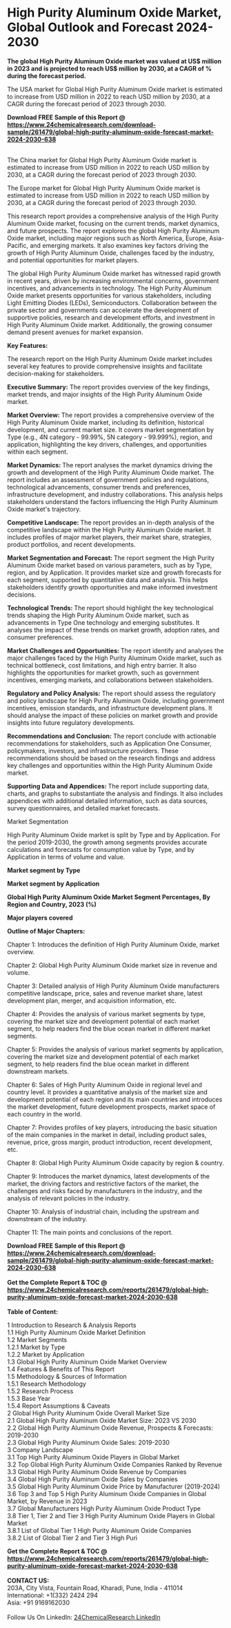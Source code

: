 <h1>High Purity Aluminum Oxide Market, Global Outlook and Forecast 2024-2030</h1><p><strong>The global High Purity Aluminum Oxide market was valued at US$ million in 2023 and is projected to reach US$ million by 2030, at a CAGR of % during the forecast period.</strong></p><p>
</p><p>The USA market for Global High Purity Aluminum Oxide market is estimated to increase from USD million in 2022 to reach USD million by 2030, at a CAGR during the forecast period of 2023 through 2030.</p><div><b>Download FREE Sample of this Report @ 
            <a href="https://www.24chemicalresearch.com/download-sample/261479/global-high-purity-aluminum-oxide-forecast-market-2024-2030-638">
            https://www.24chemicalresearch.com/download-sample/261479/global-high-purity-aluminum-oxide-forecast-market-2024-2030-638</a></b></div><br><p>
</p><p>The China market for Global High Purity Aluminum Oxide market is estimated to increase from USD million in 2022 to reach USD million by 2030, at a CAGR during the forecast period of 2023 through 2030.</p><p>
</p><p>The Europe market for Global High Purity Aluminum Oxide market is estimated to increase from USD million in 2022 to reach USD million by 2030, at a CAGR during the forecast period of 2023 through 2030.</p><p>
</p><p>This research report provides a comprehensive analysis of the High Purity Aluminum Oxide market, focusing on the current trends, market dynamics, and future prospects. The report explores the global High Purity Aluminum Oxide market, including major regions such as North America, Europe, Asia-Pacific, and emerging markets. It also examines key factors driving the growth of High Purity Aluminum Oxide, challenges faced by the industry, and potential opportunities for market players.</p><p>
The global High Purity Aluminum Oxide market has witnessed rapid growth in recent years, driven by increasing environmental concerns, government incentives, and advancements in technology. The High Purity Aluminum Oxide market presents opportunities for various stakeholders, including Light Emitting Diodes (LEDs), Semiconductors. Collaboration between the private sector and governments can accelerate the development of supportive policies, research and development efforts, and investment in High Purity Aluminum Oxide market. Additionally, the growing consumer demand present avenues for market expansion.</p><p>
<strong>Key Features:</strong></p><p>
The research report on the High Purity Aluminum Oxide market includes several key features to provide comprehensive insights and facilitate decision-making for stakeholders.</p><p>
<strong>Executive Summary:</strong> The report provides overview of the key findings, market trends, and major insights of the High Purity Aluminum Oxide market.</p><p>
<strong>Market Overview:</strong> The report provides a comprehensive overview of the High Purity Aluminum Oxide market, including its definition, historical development, and current market size. It covers market segmentation by Type (e.g., 4N category - 99.99%, 5N category - 99.999%), region, and application, highlighting the key drivers, challenges, and opportunities within each segment.</p><p>
<strong>Market Dynamics: </strong>The report analyses the market dynamics driving the growth and development of the High Purity Aluminum Oxide market. The report includes an assessment of government policies and regulations, technological advancements, consumer trends and preferences, infrastructure development, and industry collaborations. This analysis helps stakeholders understand the factors influencing the High Purity Aluminum Oxide market's trajectory.</p><p>
<strong>Competitive Landscape: </strong>The report provides an in-depth analysis of the competitive landscape within the High Purity Aluminum Oxide market. It includes profiles of major market players, their market share, strategies, product portfolios, and recent developments.</p><p>
<strong>Market Segmentation and Forecast: </strong>The report segment the High Purity Aluminum Oxide market based on various parameters, such as by Type, region, and by Application. It provides market size and growth forecasts for each segment, supported by quantitative data and analysis. This helps stakeholders identify growth opportunities and make informed investment decisions.</p><p>
<strong>Technological Trends: </strong>The report should highlight the key technological trends shaping the High Purity Aluminum Oxide market, such as advancements in Type One technology and emerging substitutes. It analyses the impact of these trends on market growth, adoption rates, and consumer preferences.</p><p>
<strong>Market Challenges and Opportunities: </strong>The report identify and analyses the major challenges faced by the High Purity Aluminum Oxide market, such as technical bottleneck, cost limitations, and high entry barrier. It also highlights the opportunities for market growth, such as government incentives, emerging markets, and collaborations between stakeholders.</p><p>
<strong>Regulatory and Policy Analysis:</strong> The report should assess the regulatory and policy landscape for High Purity Aluminum Oxide, including government incentives, emission standards, and infrastructure development plans. It should analyse the impact of these policies on market growth and provide insights into future regulatory developments.</p><p>
<strong>Recommendations and Conclusion:</strong> The report conclude with actionable recommendations for stakeholders, such as Application One Consumer, policymakers, investors, and infrastructure providers. These recommendations should be based on the research findings and address key challenges and opportunities within the High Purity Aluminum Oxide market.</p><p>
<strong>Supporting Data and Appendices: </strong>The report include supporting data, charts, and graphs to substantiate the analysis and findings. It also includes appendices with additional detailed information, such as data sources, survey questionnaires, and detailed market forecasts.</p><p>
Market Segmentation</p><p>
High Purity Aluminum Oxide market is split by Type and by Application. For the period 2019-2030, the growth among segments provides accurate calculations and forecasts for consumption value by Type, and by Application in terms of volume and value.</p><p>
<strong>Market segment by Type</strong></p><p>
</p><p>
</p><p><strong>Market segment by Application</strong></p><p>
</p><p>
</p><p><strong>Global High Purity Aluminum Oxide Market Segment Percentages, By Region and Country, 2023 (%)</strong></p><p>
</p><p>
</p><p><strong>Major players covered</strong></p><p>
</p><p>
</p><p><strong>Outline of Major Chapters:</strong></p><p>
Chapter 1: Introduces the definition of High Purity Aluminum Oxide, market overview.</p><p>
Chapter 2: Global High Purity Aluminum Oxide market size in revenue and volume.</p><p>
Chapter 3: Detailed analysis of High Purity Aluminum Oxide manufacturers competitive landscape, price, sales and revenue market share, latest development plan, merger, and acquisition information, etc.</p><p>
Chapter 4: Provides the analysis of various market segments by type, covering the market size and development potential of each market segment, to help readers find the blue ocean market in different market segments.</p><p>
Chapter 5: Provides the analysis of various market segments by application, covering the market size and development potential of each market segment, to help readers find the blue ocean market in different downstream markets.</p><p>
Chapter 6: Sales of High Purity Aluminum Oxide in regional level and country level. It provides a quantitative analysis of the market size and development potential of each region and its main countries and introduces the market development, future development prospects, market space of each country in the world.</p><p>
Chapter 7: Provides profiles of key players, introducing the basic situation of the main companies in the market in detail, including product sales, revenue, price, gross margin, product introduction, recent development, etc.</p><p>
Chapter 8: Global High Purity Aluminum Oxide capacity by region &amp; country.</p><p>
Chapter 9: Introduces the market dynamics, latest developments of the market, the driving factors and restrictive factors of the market, the challenges and risks faced by manufacturers in the industry, and the analysis of relevant policies in the industry.</p><p>
Chapter 10: Analysis of industrial chain, including the upstream and downstream of the industry.</p><p>
Chapter 11: The main points and conclusions of the report.</p><div><b>Download FREE Sample of this Report @ 
            <a href="https://www.24chemicalresearch.com/download-sample/261479/global-high-purity-aluminum-oxide-forecast-market-2024-2030-638">
            https://www.24chemicalresearch.com/download-sample/261479/global-high-purity-aluminum-oxide-forecast-market-2024-2030-638</a></b></div><br><div><b>Get the Complete Report & TOC @ 
            <a href="https://www.24chemicalresearch.com/reports/261479/global-high-purity-aluminum-oxide-forecast-market-2024-2030-638">
            https://www.24chemicalresearch.com/reports/261479/global-high-purity-aluminum-oxide-forecast-market-2024-2030-638</a></b></div><br>
            <b>Table of Content:</b><p>1 Introduction to Research & Analysis Reports<br />
    1.1 High Purity Aluminum Oxide Market Definition<br />
    1.2 Market Segments<br />
        1.2.1 Market by Type<br />
        1.2.2 Market by Application<br />
    1.3 Global High Purity Aluminum Oxide Market Overview<br />
    1.4 Features & Benefits of This Report<br />
    1.5 Methodology & Sources of Information<br />
        1.5.1 Research Methodology<br />
        1.5.2 Research Process<br />
        1.5.3 Base Year<br />
        1.5.4 Report Assumptions & Caveats<br />
2 Global High Purity Aluminum Oxide Overall Market Size<br />
    2.1 Global High Purity Aluminum Oxide Market Size: 2023 VS 2030<br />
    2.2 Global High Purity Aluminum Oxide Revenue, Prospects & Forecasts: 2019-2030<br />
    2.3 Global High Purity Aluminum Oxide Sales: 2019-2030<br />
3 Company Landscape<br />
    3.1 Top High Purity Aluminum Oxide Players in Global Market<br />
    3.2 Top Global High Purity Aluminum Oxide Companies Ranked by Revenue<br />
    3.3 Global High Purity Aluminum Oxide Revenue by Companies<br />
    3.4 Global High Purity Aluminum Oxide Sales by Companies<br />
    3.5 Global High Purity Aluminum Oxide Price by Manufacturer (2019-2024)<br />
    3.6 Top 3 and Top 5 High Purity Aluminum Oxide Companies in Global Market, by Revenue in 2023<br />
    3.7 Global Manufacturers High Purity Aluminum Oxide Product Type<br />
    3.8 Tier 1, Tier 2 and Tier 3 High Purity Aluminum Oxide Players in Global Market<br />
        3.8.1 List of Global Tier 1 High Purity Aluminum Oxide Companies<br />
        3.8.2 List of Global Tier 2 and Tier 3 High Puri</p><div><b>Get the Complete Report & TOC @ 
            <a href="https://www.24chemicalresearch.com/reports/261479/global-high-purity-aluminum-oxide-forecast-market-2024-2030-638">
            https://www.24chemicalresearch.com/reports/261479/global-high-purity-aluminum-oxide-forecast-market-2024-2030-638</a></b></div><br><b>CONTACT US:</b><br>
            203A, City Vista, Fountain Road, Kharadi, Pune, India - 411014<br>
            International: +1(332) 2424 294<br>
            Asia: +91 9169162030 <br><br>
            Follow Us On LinkedIn: <a href="https://www.linkedin.com/company/24chemicalresearch/">24ChemicalResearch LinkedIn</a>